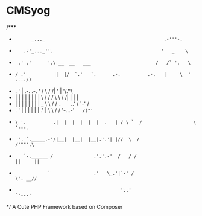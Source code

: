 # CMSyog
 /***
 *           _..._                                            .-'''-.              
 *        .-'_..._''.                                        '   _    \            
 *      .' .'      '.\ __  __   ___                        /   /` '.   \           
 *     / .'           |  |/  `.'   `.      .-.          .-.   |     \  '  .--./)   
 *    . '             |   .-.  .-.   '      \ \        / /|   '      |  '/.''\\    
 *    | |             |  |  |  |  |  |       \ \      / / \    \     / /| |  | |   
 *    | |             |  |  |  |  |  |     _  \ \    / /   `.   ` ..' /  \`-' /    
 *    . '             |  |  |  |  |  |   .' |  \ \  / /       '-...-'`   /("'`     
 *     \ '.          .|  |  |  |  |  |  .   | / \ `  /                   \ '---.   
 *      '. `._____.-'/|__|  |__|  |__|.'.'| |//  \  /                     /'""'.\  
 *        `-.______ /               .'.'.-'  /   / /                     ||     || 
 *                 `                .'   \_.'|`-' /                      \'. __//  
 *                                            '..'                        `'---'   
 */
A Cute PHP Framework based on Composer

